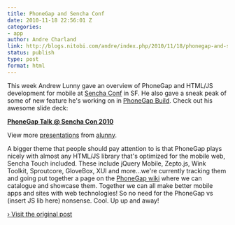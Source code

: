 ```yaml
---
title: PhoneGap and Sencha Conf
date: 2010-11-18 22:56:01 Z
categories:
- app
author: Andre Charland
link: http://blogs.nitobi.com/andre/index.php/2010/11/18/phonegap-and-sencha-conf/
status: publish
type: post
format: html
---
```


This week Andrew Lunny gave an overview of PhoneGap and HTML/JS development for mobile at [Sencha Conf](http://www.sencha.com/conference/) in SF. He also gave a sneak peak of some of new feature he's working on in [PhoneGap Build](http://build.phonegap.com). Check out his awesome slide deck:

**[PhoneGap Talk @ Sencha Con 2010](http://www.slideshare.net/alunny/phonegap-talk-sencha-con-2010)**

View more [presentations](http://www.slideshare.net/) from [alunny](http://www.slideshare.net/alunny).

A bigger theme that people should pay attention to is that PhoneGap plays nicely with almost any HTML/JS library that's optimized for the mobile web, Sencha Touch included. These include jQuery Mobile, Zepto.js, Wink Toolkit, Sproutcore, GloveBox, XUI and more…we're currently tracking them and going put together a page on the [PhoneGap wiki](http://wiki.phonegap.com) where we can catalogue and showcase them. Together we can all make better mobile apps and sites with web technologies! So no need for the PhoneGap vs (insert JS lib here) nonsense. Cool. Up up and away!

[› Visit the original post](http://blogs.nitobi.com/andre/index.php/2010/11/18/phonegap-and-sencha-conf/)
